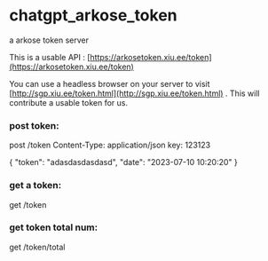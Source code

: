 # chatgpt_arkose_token
a arkose token server

This is a usable API : [https://arkosetoken.xiu.ee/token](https://arkosetoken.xiu.ee/token)

You can use a headless browser on your server to visit [http://sgp.xiu.ee/token.html](http://sgp.xiu.ee/token.html) . This will contribute a usable token for us.

### post token:
post /token
Content-Type: application/json
key: 123123

{
  "token": "adasdasdasdasd",
  "date": "2023-07-10 10:20:20"
}

### get a token:
get /token


### get token total num:
get /token/total
